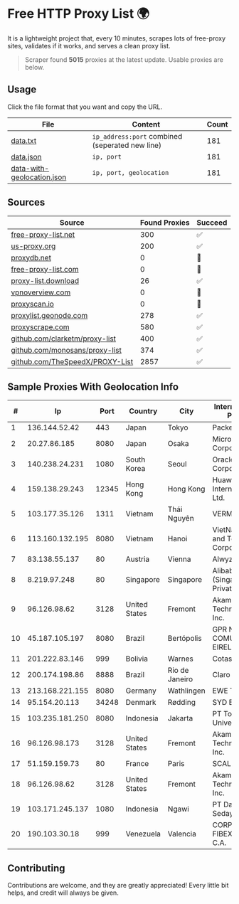 
# Free HTTP Proxy List 🌍

It is a lightweight project that, every 10 minutes, scrapes lots of free-proxy sites, validates if it works, and serves a clean proxy list.


> Scraper found **5015** proxies at the latest update. Usable proxies are below.

## Usage

Click the file format that you want and copy the URL.


|File|Content|Count|
|----|-------|-----|
|[data.txt](https://raw.githubusercontent.com/themiralay/Proxy-List-World/master/data.txt)|`ip_address:port` combined (seperated new line)|181|
|[data.json](https://raw.githubusercontent.com/themiralay/Proxy-List-World/master/data.json)|`ip, port`|181|
|[data-with-geolocation.json](https://raw.githubusercontent.com/themiralay/Proxy-List-World/master/data-with-geolocation.json)|`ip, port, geolocation`|181|

## Sources

|Source|Found Proxies|Succeed|
|------|-------------|-------|
|[free-proxy-list.net](https://free-proxy-list.net)|300|✅|
|[us-proxy.org](https://www.us-proxy.org)|200|✅|
|[proxydb.net](http://proxydb.net)|0|🚫|
|[free-proxy-list.com](https://free-proxy-list.com/?page=&port=&type%5B%5D=http&type%5B%5D=https&up_time=0&search=Search)|0|🚫|
|[proxy-list.download](https://www.proxy-list.download/HTTP)|26|✅|
|[vpnoverview.com](https://vpnoverview.com/privacy/anonymous-browsing/free-proxy-servers)|0|🚫|
|[proxyscan.io](https://www.proxyscan.io)|0|🚫|
|[proxylist.geonode.com](https://proxylist.geonode.com/api/proxy-list?limit=300&page=1&sort_by=lastChecked&sort_type=desc&protocols=http,https)|278|✅|
|[proxyscrape.com](https://api.proxyscrape.com/v2/?request=displayproxies&protocol=http&timeout=10000&country=all&ssl=all&anonymity=all)|580|✅|
|[github.com/clarketm/proxy-list](https://raw.githubusercontent.com/clarketm/proxy-list/master/proxy-list-raw.txt)|400|✅|
|[github.com/monosans/proxy-list](https://raw.githubusercontent.com/monosans/proxy-list/main/proxies/http.txt)|374|✅|
|[github.com/TheSpeedX/PROXY-List](https://raw.githubusercontent.com/TheSpeedX/PROXY-List/master/http.txt)|2857|✅|


## Sample Proxies With Geolocation Info

|#|Ip|Port|Country|City|Internet Service Provider|
|-|--|----|-------|----|-------------------------|
|1|136.144.52.42|443|Japan|Tokyo|Packet Host, Inc.|
|2|20.27.86.185|8080|Japan|Osaka|Microsoft Corporation|
|3|140.238.24.231|1080|South Korea|Seoul|Oracle Corporation|
|4|159.138.29.243|12345|Hong Kong|Hong Kong|Huawei International Pte. Ltd.|
|5|103.177.35.126|1311|Vietnam|Thái Nguyên|VERMOS|
|6|113.160.132.195|8080|Vietnam|Hanoi|VietNam Post and Telecom Corporation|
|7|83.138.55.137|80|Austria|Vienna|Alwyzon|
|8|8.219.97.248|80|Singapore|Singapore|Alibaba Cloud (Singapore) Private Limited|
|9|96.126.98.62|3128|United States|Fremont|Akamai Technologies, Inc.|
|10|45.187.105.197|8080|Brazil|Bertópolis|GPR NET COMUNICACOES EIRELI|
|11|201.222.83.146|999|Bolivia|Warnes|Cotas Ltda.|
|12|200.174.198.86|8888|Brazil|Rio de Janeiro|Claro S.A|
|13|213.168.221.155|8080|Germany|Wathlingen|EWE TEL GmbH|
|14|95.154.20.113|34248|Denmark|Rødding|SYD ENERGI|
|15|103.235.181.250|8080|Indonesia|Jakarta|PT Top Class Universal|
|16|96.126.98.173|3128|United States|Fremont|Akamai Technologies, Inc.|
|17|51.159.159.73|80|France|Paris|SCALEWAY|
|18|96.126.98.62|3128|United States|Fremont|Akamai Technologies, Inc.|
|19|103.171.245.137|1080|Indonesia|Ngawi|PT Data Arta Sedaya|
|20|190.103.30.18|999|Venezuela|Valencia|CORPORACION FIBEX TELECOM, C.A.|



## Contributing

Contributions are welcome, and they are greatly appreciated! Every
little bit helps, and credit will always be given.

